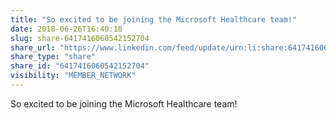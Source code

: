 ```yaml
---
title: "So excited to be joining the Microsoft Healthcare team!"
date: 2018-06-26T16:40:18
slug: share-6417416060542152704
share_url: "https://www.linkedin.com/feed/update/urn:li:share:6417416060542152704"
share_type: "share"
share_id: "6417416060542152704"
visibility: "MEMBER_NETWORK"
---
```


So excited to be joining the Microsoft Healthcare team!
